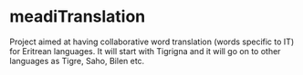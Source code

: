 meadiTranslation
================
Project aimed at having collaborative word translation (words specific to IT) for Eritrean languages. It will start with Tigrigna and it will go on to other languages as Tigre, Saho, Bilen etc.


